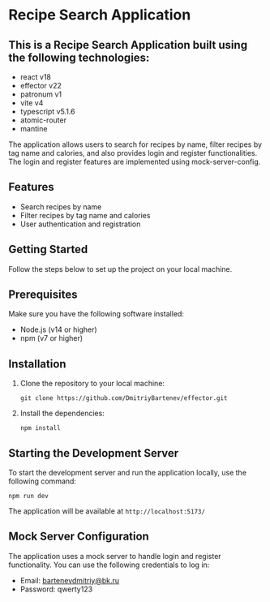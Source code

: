 # Recipe Search Application
## This is a Recipe Search Application built using the following technologies:
- react v18
- effector v22
- patronum v1
- vite v4
- typescript v5.1.6
- atomic-router
- mantine 

The application allows users to search for recipes by name, filter recipes by tag name and calories, and also provides login and register functionalities. The login and register features are implemented using mock-server-config.

## Features

- Search recipes by name
- Filter recipes by tag name and calories
- User authentication and registration

## Getting Started

Follow the steps below to set up the project on your local machine.

## Prerequisites

Make sure you have the following software installed:
- Node.js (v14 or higher)
- npm (v7 or higher)

## Installation

1. Clone the repository to your local machine:

   `git clone https://github.com/DmitriyBartenev/effector.git`
2. Install the dependencies:

   `npm install`

## Starting the Development Server

To start the development server and run the application locally, use the following command:

`npm run dev`

The application will be available at `http://localhost:5173/`

## Mock Server Configuration

The application uses a mock server to handle login and register functionality. You can use the following credentials to log in:

- Email: bartenevdmitriy@bk.ru
- Password: qwerty123
